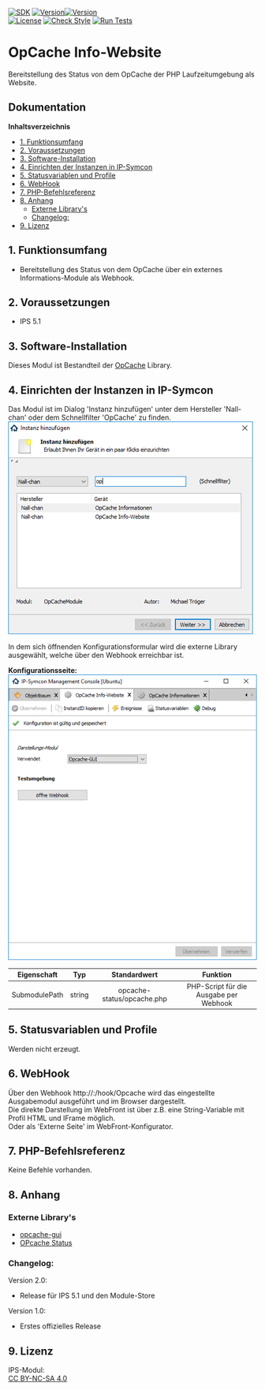 [![SDK](https://img.shields.io/badge/Symcon-PHPModul-red.svg)](https://www.symcon.de/service/dokumentation/entwicklerbereich/sdk-tools/sdk-php/)
[![Version](https://img.shields.io/badge/Modul%20Version-2.0-blue.svg)]()[![Version](https://img.shields.io/badge/Symcon%20Version-5.1%20%3E-green.svg)](https://www.symcon.de/service/dokumentation/installation/migrationen/v50-v51-q2-2019/)  
[![License](https://img.shields.io/badge/License-CC%20BY--NC--SA%204.0-green.svg)](https://creativecommons.org/licenses/by-nc-sa/4.0/)
[![Check Style](https://github.com/Nall-chan/OpCache/workflows/Check%20Style/badge.svg)](https://github.com/Nall-chan/OpCache/actions) 
[![Run Tests](https://github.com/Nall-chan/OpCache/workflows/Run%20Tests/badge.svg)](https://github.com/Nall-chan/OpCache/actions) 

# OpCache Info-Website  
Bereitstellung des Status von dem OpCache der PHP Laufzeitumgebung als Website.  

## Dokumentation <!-- omit in toc -->

**Inhaltsverzeichnis**

- [1. Funktionsumfang](#1-funktionsumfang)
- [2. Voraussetzungen](#2-voraussetzungen)
- [3. Software-Installation](#3-software-installation)
- [4. Einrichten der Instanzen in IP-Symcon](#4-einrichten-der-instanzen-in-ip-symcon)
- [5. Statusvariablen und Profile](#5-statusvariablen-und-profile)
- [6. WebHook](#6-webhook)
- [7. PHP-Befehlsreferenz](#7-php-befehlsreferenz)
- [8. Anhang](#8-anhang)
  - [Externe Library's](#externe-librarys)
  - [Changelog:](#changelog)
- [9. Lizenz](#9-lizenz)

## 1. Funktionsumfang

 - Bereitstellung des Status von dem OpCache über ein externes Informations-Module als Webhook.  

## 2. Voraussetzungen

 - IPS 5.1

## 3. Software-Installation

 Dieses Modul ist Bestandteil der [OpCache](../README.md#3-software-installation) Library.  

## 4. Einrichten der Instanzen in IP-Symcon

Das Modul ist im Dialog 'Instanz hinzufügen' unter dem Hersteller 'Nall-chan' oder dem Schnellfilter 'OpCache' zu finden.  
![Instanz hinzufügen](../imgs/addInstance.png)  

In dem sich öffnenden Konfigurationsformular wird die externe Library ausgewählt, welche über den Webhook erreichbar ist.  

**Konfigurationsseite:**  
![Instanz hinzufügen](../imgs/settingSite.png)  

|  Eigenschaft  |  Typ   |        Standardwert        |                Funktion                |
| :-----------: | :----: | :------------------------: | :------------------------------------: |
| SubmodulePath | string | opcache-status/opcache.php | PHP-Script für die Ausgabe per Webhook |


## 5. Statusvariablen und Profile

Werden nicht erzeugt.  

## 6. WebHook

Über den Webhook http://<IP>:<PORT>/hook/Opcache wird das eingestellte Ausgabemodul ausgeführt und im Browser dargestellt.  
Die direkte Darstellung im WebFront ist über z.B. eine String-Variable mit Profil HTML und IFrame möglich.  
Oder als 'Externe Seite' im WebFront-Konfigurator.  

## 7. PHP-Befehlsreferenz

Keine Befehle vorhanden.

## 8. Anhang

### Externe Library's

- [opcache-gui](https://github.com/amnuts/opcache-gui)
- [OPcache Status](https://github.com/rlerdorf/opcache-status)

### Changelog:  

Version 2.0:  
 - Release für IPS 5.1 und den Module-Store   

Version 1.0:  
 - Erstes offizielles Release  

## 9. Lizenz

  IPS-Modul:  
  [CC BY-NC-SA 4.0](https://creativecommons.org/licenses/by-nc-sa/4.0/)  
